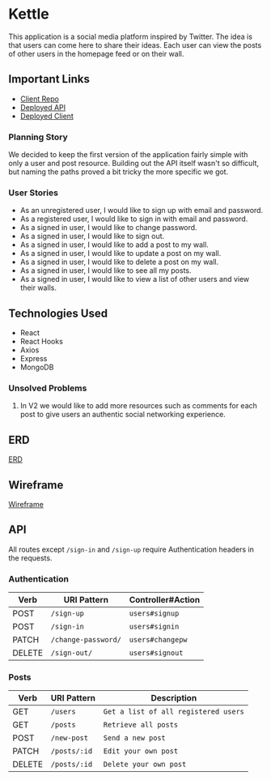 # Kettle
This application is a social media platform inspired by Twitter. The idea is that users can come here to share their ideas. Each user can view the posts of other users in the homepage feed or on their wall.

## Important Links
- [Client Repo](https://github.com/C2C-NeedABr/kettle-client)
- [Deployed API](https://fathomless-castle-00355.herokuapp.com/)
- [Deployed Client](c2c-needabr.github.io/kettle-client/)
### Planning Story
We decided to keep the first version of the application fairly simple with only a user and post resource. Building out the API itself wasn't so difficult, but naming the paths proved a bit tricky the more specific we got.

### User Stories
- As an unregistered user, I would like to sign up with email and password.
- As a registered user, I would like to sign in with email and password.
- As a signed in user, I would like to change password.
- As a signed in user, I would like to sign out.
- As a signed in user, I would like to add a post to my wall.
- As a signed in user, I would like to update a post on my wall.
- As a signed in user, I would like to delete a post on my wall.
- As a signed in user, I would like to see all my posts.
- As a signed in user, I would like to view a list of other users and view their walls.

## Technologies Used
- React
- React Hooks
- Axios
- Express
- MongoDB

### Unsolved Problems
1. In V2 we would like to add more resources such as comments for each post to give users an authentic social networking experience.

## ERD
[ERD](https://imgur.com/a/m5zKjeN)

## Wireframe
[Wireframe](https://imgur.com/BJKU7sP)

## API

All routes except `/sign-in` and `/sign-up` require Authentication headers in the requests.

### Authentication

| Verb   | URI Pattern            | Controller#Action |
|--------|------------------------|-------------------|
| POST   | `/sign-up`             | `users#signup`    |
| POST   | `/sign-in`             | `users#signin`    |
| PATCH  | `/change-password/` | `users#changepw`  |
| DELETE | `/sign-out/`        | `users#signout`   |

### Posts

| Verb   | URI Pattern            | Description |
|--------|------------------------|-------------------|
| GET    | `/users`             | `Get a list of all registered users`    |
| GET    | `/posts`               | `Retrieve all posts`  |
| POST   | `/new-post`             | `Send a new post`    |
| PATCH  | `/posts/:id` | `Edit your own post`  |
| DELETE | `/posts/:id`        | `Delete your own post`   |
